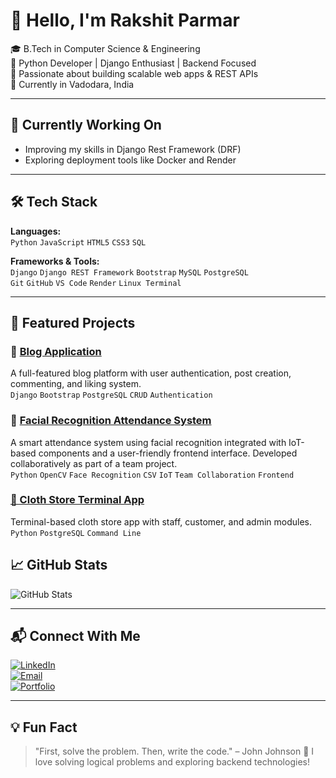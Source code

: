 # 👋 Hello, I'm Rakshit Parmar

🎓 B.Tech in Computer Science & Engineering  
💼 Python Developer | Django Enthusiast | Backend Focused  
🚀 Passionate about building scalable web apps & REST APIs  
📍 Currently in Vadodara, India  

---

## 🔭 Currently Working On
- Improving my skills in Django Rest Framework (DRF)
- Exploring deployment tools like Docker and Render

---

## 🛠️ Tech Stack

**Languages:**  
`Python` `JavaScript` `HTML5` `CSS3` `SQL`

**Frameworks & Tools:**  
`Django` `Django REST Framework` `Bootstrap` `MySQL` `PostgreSQL`  
`Git` `GitHub` `VS Code` `Render` `Linux Terminal`

---

## 📂 Featured Projects

### 📝 [Blog Application]([https://github.com/rakshitparmar/blog-app](https://github.com/Rakshit3245/blog-application/tree/dev))  
A full-featured blog platform with user authentication, post creation, commenting, and liking system.  
`Django` `Bootstrap` `PostgreSQL` `CRUD` `Authentication`

### 🎯 [Facial Recognition Attendance System]([https://github.com/rakshitparmar/face-attendance-system](https://github.com/Rakshit3245/FACIAL-RECOGNITION-ATTENDANCE-SYSTEM))  
A smart attendance system using facial recognition integrated with IoT-based components and a user-friendly frontend interface. Developed collaboratively as part of a team project.  
`Python` `OpenCV` `Face Recognition` `CSV` `IoT` `Team Collaboration` `Frontend` 

### [🧵 Cloth Store Terminal App](https://github.com/rakshitparmar/cloth-store-terminal)  
Terminal-based cloth store app with staff, customer, and admin modules.  
`Python` `PostgreSQL` `Command Line`  



## 📈 GitHub Stats

![GitHub Stats](https://github-readme-stats.vercel.app/api?username=rakshitparmar&show_icons=true&theme=tokyonight)


---

## 📬 Connect With Me

[![LinkedIn](https://img.shields.io/badge/LinkedIn-blue?logo=linkedin)](https://www.linkedin.com/in/rakshit-parmar-044202227/)  
[![Email](https://img.shields.io/badge/Email-red?logo=gmail)](mailto:rakshitparmar073@email.com)  
[![Portfolio](https://img.shields.io/badge/Portfolio-website-green)](https://rakshit3245.github.io/Rakshit_Portfolio/)


---

## 💡 Fun Fact

> "First, solve the problem. Then, write the code." – John Johnson
🧠 I love solving logical problems and exploring backend technologies!
